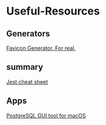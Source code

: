# Useful-Resources

## Generators

[Favicon Generator. For real.](https://realfavicongenerator.net/)



## summary

[Jest cheat sheet](https://github.com/sapegin/jest-cheat-sheet)



## Apps

[PostgreSQL GUI tool for macOS](http://www.psequel.com/)
